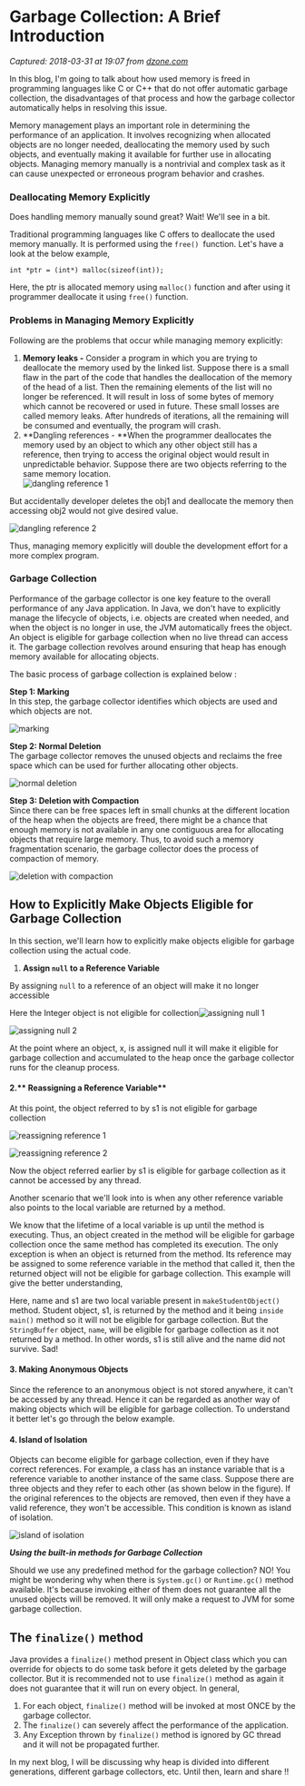 # Garbage Collection: A Brief Introduction

_Captured: 2018-03-31 at 19:07 from [dzone.com](https://dzone.com/articles/garbage-collection-a-brief-introduction?edition=371194&utm_source=Daily%20Digest&utm_medium=email&utm_campaign=Daily%20Digest%202018-03-31)_

In this blog, I'm going to talk about how used memory is freed in programming languages like C or C++ that do not offer automatic garbage collection, the disadvantages of that process and how the garbage collector automatically helps in resolving this issue.

Memory management plays an important role in determining the performance of an application. It involves recognizing when allocated objects are no longer needed, deallocating the memory used by such objects, and eventually making it available for further use in allocating objects. Managing memory manually is a nontrivial and complex task as it can cause unexpected or erroneous program behavior and crashes.

### **Deallocating Memory Explicitly**

Does handling memory manually sound great? Wait! We'll see in a bit.

Traditional programming languages like C offers to deallocate the used memory manually. It is performed using the `free() `function. Let's have a look at the below example,
    
    
    int *ptr = (int*) malloc(sizeof(int));

Here, the ptr is allocated memory using `malloc()` function and after using it programmer deallocate it using `free()` function.

### **Problems in Managing Memory Explicitly**

Following are the problems that occur while managing memory explicitly:

  1. **Memory leaks -** Consider a program in which you are trying to deallocate the memory used by the linked list. Suppose there is a small flaw in the part of the code that handles the deallocation of the memory of the head of a list. Then the remaining elements of the list will no longer be referenced. It will result in loss of some bytes of memory which cannot be recovered or used in future. These small losses are called memory leaks. After hundreds of iterations, all the remaining will be consumed and eventually, the program will crash.
  2. **Dangling references - **When the programmer deallocates the memory used by an object to which any other object still has a reference, then trying to access the original object would result in unpredictable behavior. Suppose there are two objects referring to the same memory location.  
![dangling reference 1](https://knoldus.files.wordpress.com/2018/01/dangling-reference-1.jpg)

But accidentally developer deletes the obj1 and deallocate the memory then accessing obj2 would not give desired value.

![dangling reference 2](https://knoldus.files.wordpress.com/2018/01/dangling-reference-2.png)

Thus, managing memory explicitly will double the development effort for a more complex program.

### **Garbage Collection**

Performance of the garbage collector is one key feature to the overall performance of any Java application. In Java, we don't have to explicitly manage the lifecycle of objects, i.e. objects are created when needed, and when the object is no longer in use, the JVM automatically frees the object. An object is eligible for garbage collection when no live thread can access it. The garbage collection revolves around ensuring that heap has enough memory available for allocating objects.

The basic process of garbage collection is explained below :

**Step 1: Marking**  
In this step, the garbage collector identifies which objects are used and which objects are not.

![marking](https://knoldus.files.wordpress.com/2018/01/marking.png)

**Step 2: Normal Deletion**  
The garbage collector removes the unused objects and reclaims the free space which can be used for further allocating other objects.

![normal deletion](https://knoldus.files.wordpress.com/2018/01/normal-deletion.png)

**Step 3: Deletion with Compaction**  
Since there can be free spaces left in small chunks at the different location of the heap when the objects are freed, there might be a chance that enough memory is not available in any one contiguous area for allocating objects that require large memory. Thus, to avoid such a memory fragmentation scenario, the garbage collector does the process of compaction of memory.

![deletion with compaction](https://knoldus.files.wordpress.com/2018/01/deletion-with-compaction.png)

## How to Explicitly Make Objects Eligible for Garbage Collection

In this section, we'll learn how to explicitly make objects eligible for garbage collection using the actual code.

  1. **Assign `null` to a Reference Variable**  
  
By assigning `null` to a reference of an object will make it no longer accessible  
  
  
Here the Integer object is not eligible for collection![assigning null 1](https://knoldus.files.wordpress.com/2018/01/assigning-null-1.jpg?w=640)

![assigning null 2](https://knoldus.files.wordpress.com/2018/01/assigning-null-2.jpg?w=640)

At the point where an object, x, is assigned null it will make it eligible for garbage collection and accumulated to the heap once the garbage collector runs for the cleanup process.

#### 2.** Reassigning a Reference Variable**

At this point, the object referred to by s1 is not eligible for garbage collection

![reassigning reference 1](https://knoldus.files.wordpress.com/2018/01/reassigning-reference-1.jpg?w=640)

![reassigning reference 2](https://knoldus.files.wordpress.com/2018/01/reassigning-reference-2.png?w=640)

Now the object referred earlier by s1 is eligible for garbage collection as it cannot be accessed by any thread.

Another scenario that we'll look into is when any other reference variable also points to the local variable are returned by a method.

We know that the lifetime of a local variable is up until the method is executing. Thus, an object created in the method will be eligible for garbage collection once the same method has completed its execution. The only exception is when an object is returned from the method. Its reference may be assigned to some reference variable in the method that called it, then the returned object will not be eligible for garbage collection. This example will give the better understanding,

Here, name and s1 are two local variable present in `makeStudentObject()` method. Student object, s1, is returned by the method and it being `inside main()` method so it will not be eligible for garbage collection. But the `StringBuffer` object, `name`, will be eligible for garbage collection as it not returned by a method. In other words, s1 is still alive and the name did not survive. Sad!

#### 3\. **Making Anonymous Objects**

Since the reference to an anonymous object is not stored anywhere, it can't be accessed by any thread. Hence it can be regarded as another way of making objects which will be eligible for garbage collection. To understand it better let's go through the below example.

#### 4\. **Island of Isolation**

Objects can become eligible for garbage collection, even if they have correct references. For example, a class has an instance variable that is a reference variable to another instance of the same class. Suppose there are three objects and they refer to each other (as shown below in the figure). If the original references to the objects are removed, then even if they have a valid reference, they won't be accessible. This condition is known as island of isolation.

![island of isolation](https://knoldus.files.wordpress.com/2018/01/island-of-isolation.png?w=492&h=371)

**_Using the built-in methods for Garbage Collection_**

Should we use any predefined method for the garbage collection? NO! You might be wondering why when there is `System.gc()` or `Runtime.gc()` method available. It's because invoking either of them does not guarantee all the unused objects will be removed. It will only make a request to JVM for some garbage collection.

## **The `finalize()` method**

Java provides a `finalize()` method present in Object class which you can override for objects to do some task before it gets deleted by the garbage collector. But it is recommended not to use `finalize()` method as again it does not guarantee that it will run on every object. In general,

  1. For each object, `finalize()` method will be invoked at most ONCE by the garbage collector.
  2. The `finalize()` can severely affect the performance of the application.
  3. Any Exception thrown by `finalize()` method is ignored by GC thread and it will not be propagated further.

In my next blog, I will be discussing why heap is divided into different generations, different garbage collectors, etc. Until then, learn and share !!
